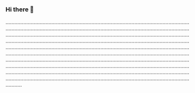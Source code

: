 ### Hi there 👋

...................................................................................................................................................................................................................................................................................................................................................................................................................................................................................................................................................................................................................................................................................................................................................................................................................................................................................................................................................................................................................................................................................................................................................................................................................................................................................................